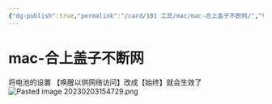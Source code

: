 ```yaml
---
{"dg-publish":true,"permalink":"/card/101 工具/mac/mac-合上盖子不断网/","tags":["mac"],"noteIcon":"2","created":"2023-02-03T15:47:28+08:00","updated":"2024-09-26T15:31:56+08:00"}
---
```



# mac-合上盖子不断网

将电池的设置 【唤醒以供网络访问】改成【始终】就会生效了
![Pasted image 20230203154729.png](/img/user/attachs/Pasted%20image%2020230203154729.png)
